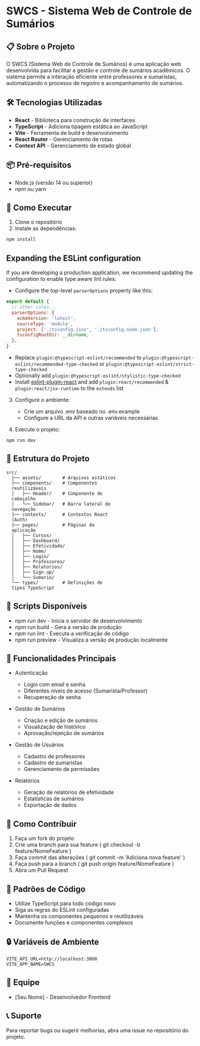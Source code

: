 # SWCS - Sistema Web de Controle de Sumários

## 📋 Sobre o Projeto

O SWCS (Sistema Web de Controle de Sumários) é uma aplicação web desenvolvida para facilitar a gestão e controle de sumários acadêmicos. O sistema permite a interação eficiente entre professores e sumaristas, automatizando o processo de registro e acompanhamento de sumários.

## 🛠️ Tecnologias Utilizadas

- **React** - Biblioteca para construção de interfaces
- **TypeScript** - Adiciona tipagem estática ao JavaScript
- **Vite** - Ferramenta de build e desenvolvimento
- **React Router** - Gerenciamento de rotas
- **Context API** - Gerenciamento de estado global

## 📦 Pré-requisitos

- Node.js (versão 14 ou superior)
- npm ou yarn

## 🚀 Como Executar

1. Clone o repositório
2. Instale as dependências:
```bash
npm install
```

## Expanding the ESLint configuration

If you are developing a production application, we recommend updating the configuration to enable type aware lint rules:

- Configure the top-level `parserOptions` property like this:

```js
export default {
  // other rules...
  parserOptions: {
    ecmaVersion: 'latest',
    sourceType: 'module',
    project: ['./tsconfig.json', './tsconfig.node.json'],
    tsconfigRootDir: __dirname,
  },
}
```

- Replace `plugin:@typescript-eslint/recommended` to `plugin:@typescript-eslint/recommended-type-checked` or `plugin:@typescript-eslint/strict-type-checked`
- Optionally add `plugin:@typescript-eslint/stylistic-type-checked`
- Install [eslint-plugin-react](https://github.com/jsx-eslint/eslint-plugin-react) and add `plugin:react/recommended` & `plugin:react/jsx-runtime` to the `extends` list

3. Configure o ambiente:
   
   - Crie um arquivo .env baseado no .env.example
   - Configure a URL da API e outras variáveis necessárias
4. Execute o projeto:
```
npm run dev
```
## 📂 Estrutura do Projeto
```
src/
  ├── assets/        # Arquivos estáticos
  ├── components/    # Componentes 
  reutilizáveis
  │   ├── Header/    # Componente de 
  cabeçalho
  │   └── Sidebar/   # Barra lateral de 
  navegação
  ├── contexts/      # Contextos React 
  (Auth)
  ├── pages/         # Páginas da 
  aplicação
  │   ├── Cursos/
  │   ├── Dashboard/
  │   ├── Efetividade/
  │   ├── Home/
  │   ├── Login/
  │   ├── Professores/
  │   ├── Relatorios/
  │   ├── Sign up/
  │   └── Sumario/
  └── types/         # Definições de 
  tipos TypeScript
```
## 🔧 Scripts Disponíveis
- npm run dev - Inicia o servidor de desenvolvimento
- npm run build - Gera a versão de produção
- npm run lint - Executa a verificação de código
- npm run preview - Visualiza a versão de produção localmente
## 📱 Funcionalidades Principais
- Autenticação
  
  - Login com email e senha
  - Diferentes níveis de acesso (Sumarista/Professor)
  - Recuperação de senha
- Gestão de Sumários
  
  - Criação e edição de sumários
  - Visualização de histórico
  - Aprovação/rejeição de sumários
- Gestão de Usuários
  
  - Cadastro de professores
  - Cadastro de sumaristas
  - Gerenciamento de permissões
- Relatórios
  
  - Geração de relatórios de efetividade
  - Estatísticas de sumários
  - Exportação de dados
## 🤝 Como Contribuir
1. Faça um fork do projeto
2. Crie uma branch para sua feature ( git checkout -b feature/NomeFeature )
3. Faça commit das alterações ( git commit -m 'Adiciona nova feature' )
4. Faça push para a branch ( git push origin feature/NomeFeature )
5. Abra um Pull Request
## 📝 Padrões de Código
- Utilize TypeScript para todo código novo
- Siga as regras do ESLint configuradas
- Mantenha os componentes pequenos e reutilizáveis
- Documente funções e componentes complexos
## 🔒 Variáveis de Ambiente
```
VITE_API_URL=http://localhost:3000
VITE_APP_NAME=SWCS
```
## 👥 Equipe
- [Seu Nome] - Desenvolvedor Frontend
## 📞 Suporte
Para reportar bugs ou sugerir melhorias, abra uma issue no repositório do projeto.